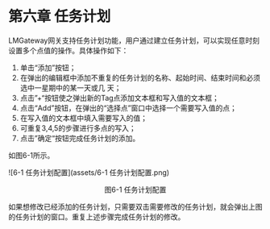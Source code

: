 # 第六章 任务计划

LMGateway网关支持任务计划功能，用户通过建立任务计划，可以实现任意时刻设置多个点值的操作。具体操作如下： 

1. 单击“添加”按钮； 
2. 在弹出的编辑框中添加不重复的任务计划的名称、起始时间、结束时间和必须选中一星期中的某一天或几 天； 
3. 点击”+“按钮使之弹出新的Tag点添加文本框和写入值的文本框； 
4. 点击“Add”按钮，在弹出的“选择点”窗口中选择一个需要写入值的点； 
5. 在写入值的文本框中填入需要写入的值； 
6. 可重复3,4,5的步骤进行多点的写入； 
7. 点击”确定“按钮完成任务计划的添加。 

如图6-1所示。

![6-1 任务计划配置](assets/6-1 任务计划配置.png)

<center>图6-1 任务计划配置</center>

如果想修改已经添加的任务计划，只需要双击需要修改的任务计划，就会弹出上图的任务计划的窗口。重复上述步骤完成任务计划的修改。